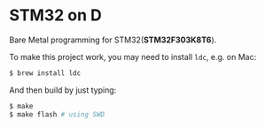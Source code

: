 # STM32 on D
Bare Metal programming for STM32(**STM32F303K8T6**).

To make this project work, you may need to install `ldc`, e.g. on Mac:

```bash
$ brew install ldc
```

And then build by just typing:

```bash
$ make
$ make flash # using SWD
```
